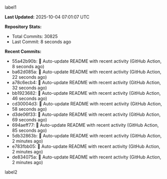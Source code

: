 
label1 
<!-- ACTIVITY_START -->
**Last Updated:** 2025-10-04 07:01:07 UTC

**Repository Stats:**
- Total Commits: 30825
- Last Commit: 8 seconds ago

**Recent Commits:**
- 55a42b90b: 🤖 Auto-update README with recent activity (GitHub Action, 8 seconds ago)
- ba62d085a: 🤖 Auto-update README with recent activity (GitHub Action, 22 seconds ago)
- a78c6ecb4: 🤖 Auto-update README with recent activity (GitHub Action, 32 seconds ago)
- bb1923682: 🤖 Auto-update README with recent activity (GitHub Action, 46 seconds ago)
- cd30004d3: 🤖 Auto-update README with recent activity (GitHub Action, 58 seconds ago)
- d3de06f33: 🤖 Auto-update README with recent activity (GitHub Action, 69 seconds ago)
- 694aeff77: 🤖 Auto-update README with recent activity (GitHub Action, 85 seconds ago)
- 5db32863b: 🤖 Auto-update README with recent activity (GitHub Action, 2 minutes ago)
- e783fbb05: 🤖 Auto-update README with recent activity (GitHub Action, 2 minutes ago)
- de834075a: 🤖 Auto-update README with recent activity (GitHub Action, 2 minutes ago)
<!-- ACTIVITY_END -->

label2
